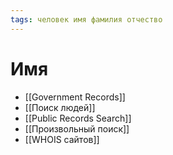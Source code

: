 ```yaml
---
tags: человек имя фамилия отчество
---
```


# Имя
- [[Government Records]]
- [[Поиск людей]]
- [[Public Records Search]]
- [[Произвольный поиск]]
- [[WHOIS сайтов]]